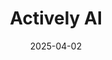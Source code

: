 ---  
layout: startup_page  
title: "Actively AI"  
id: "actively.ai"  
permalink: "/activelyaiactively.ai04022025/"  
website: "https://www.actively.ai/"  
funding_round: "Series A"  
funding_amount: "$22.5M"  
investors: "Bain Capital Ventures, First Round Capital, Jason Boehmig, Ali Rowghani, Frederic Kerrest"  
about: "Actively AI is an AI platform designed to maximize revenue for sales teams. It uses custom reasoning models to improve pipeline quality and revenue generation by pinpointing key opportunities and optimizing engagement strategies. The platform outperforms human-led decisions by synthesizing vast amounts of data to make optimal choices."  
markets: "AI, SalesTech, Artificial Intelligence (AI), Generative AI, Machine Learning, Marketing Automation, Sales Automation, Sales Enablement"  
hq: "New York, New York, United States"  
founded_year: "2020"  
linkedin: "https://www.linkedin.com/company/actively-ai"  
twitter: "https://twitter.com/getactively"  
instagram: ""  
facebook: "https://www.facebook.com/61550309910991"  
crunchbase: "https://www.crunchbase.com/organization/actively-ai"  
pitchbook: "https://pitchbook.com/profiles/company/172150-84"  

date_display: "02-Apr-2025"  
date: "2025-04-02"

# SEO Optimization  
meta_title: "Actively AI - Series A Funding ($22.5M)"  
meta_description: "Actively AI, Actively AI is an AI platform designed to maximize revenue for sales teams. It uses custom reasoning models to improve pipeline quality and revenue ge..."  
meta_keywords: "Actively AI, AI, SalesTech, Artificial Intelligence (AI), Generative AI, Machine Learning, Marketing Automation, Sales Automation, Sales Enablement, Series A funding"  
canonical_url: "https://startup.projectstartups.com/activelyaiactively.ai04022025/"  
---